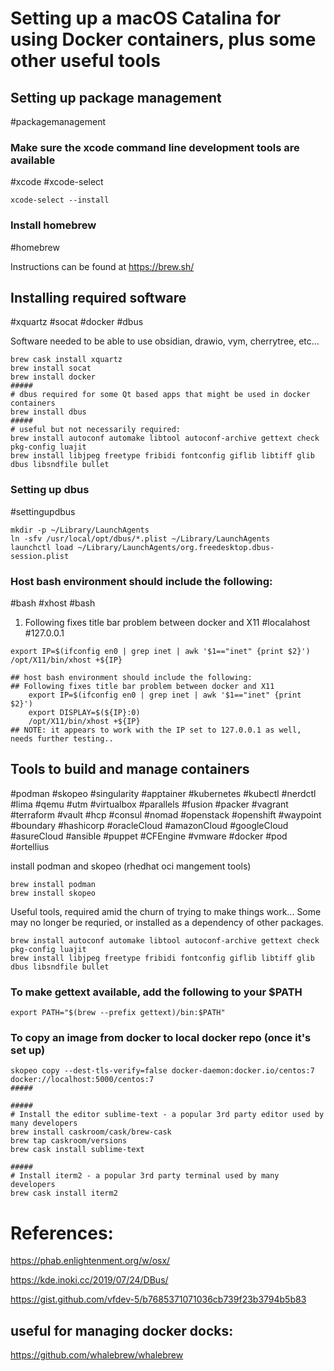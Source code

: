 # Setting up a macOS Catalina for using Docker containers, plus some other useful tools


## Setting up package management
#packagemanagement

### Make sure the xcode command line development tools are available
#xcode #xcode-select

```
xcode-select --install
```

### Install homebrew
#homebrew

Instructions can be found at https://brew.sh/

## Installing required software
#xquartz #socat #docker #dbus

Software needed to be able to use obsidian, drawio, vym, cherrytree,  etc...

```
brew cask install xquartz
brew install socat
brew install docker
#####
# dbus required for some Qt based apps that might be used in docker containers
brew install dbus
#####
# useful but not necessarily required:
brew install autoconf automake libtool autoconf-archive gettext check pkg-config luajit
brew install libjpeg freetype fribidi fontconfig giflib libtiff glib dbus libsndfile bullet

```

### Setting up dbus
#settingupdbus

```
mkdir -p ~/Library/LaunchAgents
ln -sfv /usr/local/opt/dbus/*.plist ~/Library/LaunchAgents
launchctl load ~/Library/LaunchAgents/org.freedesktop.dbus-session.plist
```

### Host bash environment should include the following:
#bash #xhost #bash

 1. Following fixes title bar problem between docker and X11
#localahost #127.0.0.1

```
export IP=$(ifconfig en0 | grep inet | awk '$1=="inet" {print $2}')
/opt/X11/bin/xhost +${IP}

## host bash environment should include the following:
## Following fixes title bar problem between docker and X11
    export IP=$(ifconfig en0 | grep inet | awk '$1=="inet" {print $2}')
    export DISPLAY=$(${IP}:0)
    /opt/X11/bin/xhost +${IP}
## NOTE: it appears to work with the IP set to 127.0.0.1 as well, needs further testing..

```

## Tools to build and manage containers
#podman #skopeo #singularity #apptainer #kubernetes #kubectl #nerdctl #lima #qemu #utm #virtualbox #parallels #fusion #packer #vagrant #terraform #vault #hcp #consul  #nomad #openstack #openshift #waypoint #boundary #hashicorp #oracleCloud #amazonCloud #googleCloud #asureCloud #ansible #puppet #CFEngine #vmware #docker #pod #ortellius 

install podman and skopeo (rhedhat oci mangement tools)


```
brew install podman
brew install skopeo
```

Useful tools, required amid the churn of trying to make things work... Some may no longer be requried, or installed as a dependency of other packages.

```
brew install autoconf automake libtool autoconf-archive gettext check pkg-config luajit
brew install libjpeg freetype fribidi fontconfig giflib libtiff glib dbus libsndfile bullet
```

### To make gettext available, add the following to your $PATH

```
export PATH="$(brew --prefix gettext)/bin:$PATH"
```

### To copy an image from docker to local docker repo (once it's set up)

```
skopeo copy --dest-tls-verify=false docker-daemon:docker.io/centos:7 docker://localhost:5000/centos:7
#####

#####
# Install the editor sublime-text - a popular 3rd party editor used by many developers
brew install caskroom/cask/brew-cask
brew tap caskroom/versions
brew cask install sublime-text

#####
# Install iterm2 - a popular 3rd party terminal used by many developers
brew cask install iterm2
```

# References:

https://phab.enlightenment.org/w/osx/

https://kde.inoki.cc/2019/07/24/DBus/

https://gist.github.com/vfdev-5/b7685371071036cb739f23b3794b5b83

## useful for managing docker docks:

https://github.com/whalebrew/whalebrew

